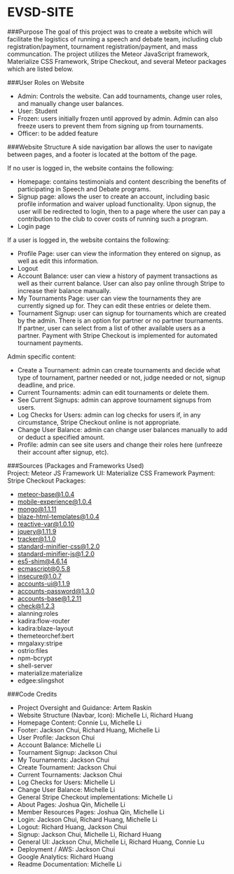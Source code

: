# EVSD-SITE

###Purpose
The goal of this project was to create a website which will facilitate the logistics of running a speech and debate team, including club registration/payment, tournament registration/payment, and mass communcation. The project utilizes the Meteor JavaScript framework, Materialize CSS Framework, Stripe Checkout, and several Meteor packages which are listed below. 

###User Roles on Website
- Admin: Controls the website. Can add tournaments, change user roles, and manually change user balances. 
- User: Student
- Frozen: users initially frozen until approved by admin. Admin can also freeze users to prevent them from signing up from tournaments.
- Officer: to be added feature

###Website Structure
A side navigation bar allows the user to navigate between pages, and a footer is located at the bottom of the page.

If no user is logged in, the website contains the following:
- Homepage: contains testimonials and content describing the benefits of participating in Speech and Debate programs.
- Signup page: allows the user to create an account, including basic profile information and waiver upload functionality. Upon signup, the user will be redirected to login, then to a page where the user can pay a contribution to the club to cover costs of running such a program.
- Login page

If a user is logged in, the website contains the following:
- Profile Page: user can view the information they entered on signup, as well as edit this information.
- Logout
- Account Balance: user can view a history of payment transactions as well as their current balance. User can also pay online through Stripe to increase their balance manually.
- My Tournaments Page: user can view the tournaments they are currently signed up for. They can edit these entries or delete them.
- Tournament Signup: user can signup for tournaments which are created by the admin. There is an option for partner or no partner tournaments. If partner, user can select from a list of other available users as a partner. Payment with Stripe Checkout is implemented for automated tournament payments.

Admin specific content:
- Create a Tournament: admin can create tournaments and decide what type of tournament, partner needed or not, judge needed or not, signup deadline, and price.
- Current Tournaments: admin can edit tournaments or delete them.
- See Current Signups: admin can approve tournament signups from users.
- Log Checks for Users: admin can log checks for users if, in any circumstance, Stripe Checkout online is not appropriate.
- Change User Balance: admin can change user balances manually to add or deduct a specified amount.
- Profile: admin can see site users and change their roles here (unfreeze their account after signup, etc). 

###Sources (Packages and Frameworks Used)<br />
Project: Meteor JS Framework
UI: Materialize CSS Framework
Payment: Stripe Checkout 
Packages:
- meteor-base@1.0.4
- mobile-experience@1.0.4
- mongo@1.1.11
- blaze-html-templates@1.0.4
- reactive-var@1.0.10
- jquery@1.11.9
- tracker@1.1.0
- standard-minifier-css@1.2.0
- standard-minifier-js@1.2.0
- es5-shim@4.6.14
- ecmascript@0.5.8
- insecure@1.0.7
- accounts-ui@1.1.9
- accounts-password@1.3.0
- accounts-base@1.2.11
- check@1.2.3
- alanning:roles
- kadira:flow-router
- kadira:blaze-layout
- themeteorchef:bert
- mrgalaxy:stripe
- ostrio:files
- npm-bcrypt
- shell-server
- materialize:materialize
- edgee:slingshot

###Code Credits
- Project Oversight and Guidance: Artem Raskin
- Website Structure (Navbar, Icon): Michelle Li, Richard Huang
- Homepage Content: Connie Lu, Michelle Li
- Footer: Jackson Chui, Richard Huang, Michelle Li
- User Profile: Jackson Chui
- Account Balance: Michelle Li
- Tournament Signup: Jackson Chui
- My Tournaments: Jackson Chui
- Create Tournament: Jackson Chui
- Current Tournaments: Jackson Chui
- Log Checks for Users: Michelle Li
- Change User Balance: Michelle Li
- General Stripe Checkout implementations: Michelle Li
- About Pages: Joshua Qin, Michelle Li
- Member Resources Pages: Joshua Qin, Michelle Li
- Login: Jackson Chui, Richard Huang, Michelle Li
- Logout: Richard Huang, Jackson Chui
- Signup: Jackson Chui, Michelle Li, Richard Huang
- General UI: Jackson Chui, Michelle Li, Richard Huang, Connie Lu
- Deployment / AWS: Jackson Chui
- Google Analytics: Richard Huang
- Readme Documentation: Michelle Li
